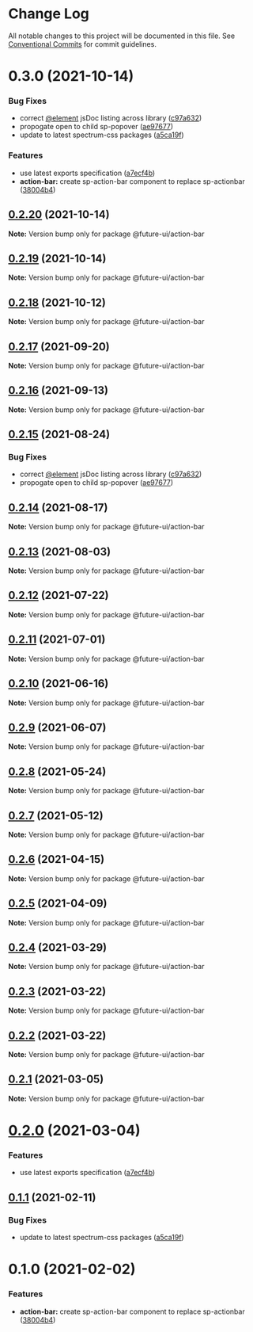# Change Log

All notable changes to this project will be documented in this file.
See [Conventional Commits](https://conventionalcommits.org) for commit guidelines.

# 0.3.0 (2021-10-14)


### Bug Fixes

* correct [@element](https://github.com/element) jsDoc listing across library ([c97a632](https://github.com/adobe/spectrum-web-components/commit/c97a6320c16a2b3053637e22bca0d56ce0cd5ae5))
* propogate open to child sp-popover ([ae97677](https://github.com/adobe/spectrum-web-components/commit/ae97677d0db26f4ae68fa47fc561e58490adaf9b))
* update to latest spectrum-css packages ([a5ca19f](https://github.com/adobe/spectrum-web-components/commit/a5ca19f67d5b3f0951667c4441d4d977bf1e0937))


### Features

* use latest exports specification ([a7ecf4b](https://github.com/adobe/spectrum-web-components/commit/a7ecf4b6da7996f36a8a89f62cc2384709497008))
* **action-bar:** create sp-action-bar component to replace sp-actionbar ([38004b4](https://github.com/adobe/spectrum-web-components/commit/38004b472a69302e3592add04b746ca01e44557d))





## [0.2.20](https://github.com/adobe/spectrum-web-components/compare/@future-ui/action-bar@0.2.18...@future-ui/action-bar@0.2.20) (2021-10-14)

**Note:** Version bump only for package @future-ui/action-bar

## [0.2.19](https://github.com/adobe/spectrum-web-components/compare/@future-ui/action-bar@0.2.18...@future-ui/action-bar@0.2.19) (2021-10-14)

**Note:** Version bump only for package @future-ui/action-bar

## [0.2.18](https://github.com/adobe/spectrum-web-components/compare/@future-ui/action-bar@0.2.17...@future-ui/action-bar@0.2.18) (2021-10-12)

**Note:** Version bump only for package @future-ui/action-bar

## [0.2.17](https://github.com/adobe/spectrum-web-components/compare/@future-ui/action-bar@0.2.16...@future-ui/action-bar@0.2.17) (2021-09-20)

**Note:** Version bump only for package @future-ui/action-bar

## [0.2.16](https://github.com/adobe/spectrum-web-components/compare/@future-ui/action-bar@0.2.15...@future-ui/action-bar@0.2.16) (2021-09-13)

**Note:** Version bump only for package @future-ui/action-bar

## [0.2.15](https://github.com/adobe/spectrum-web-components/compare/@future-ui/action-bar@0.2.14...@future-ui/action-bar@0.2.15) (2021-08-24)

### Bug Fixes

-   correct [@element](https://github.com/element) jsDoc listing across library ([c97a632](https://github.com/adobe/spectrum-web-components/commit/c97a6320c16a2b3053637e22bca0d56ce0cd5ae5))
-   propogate open to child sp-popover ([ae97677](https://github.com/adobe/spectrum-web-components/commit/ae97677d0db26f4ae68fa47fc561e58490adaf9b))

## [0.2.14](https://github.com/adobe/spectrum-web-components/compare/@future-ui/action-bar@0.2.13...@future-ui/action-bar@0.2.14) (2021-08-17)

**Note:** Version bump only for package @future-ui/action-bar

## [0.2.13](https://github.com/adobe/spectrum-web-components/compare/@future-ui/action-bar@0.2.12...@future-ui/action-bar@0.2.13) (2021-08-03)

**Note:** Version bump only for package @future-ui/action-bar

## [0.2.12](https://github.com/adobe/spectrum-web-components/compare/@future-ui/action-bar@0.2.11...@future-ui/action-bar@0.2.12) (2021-07-22)

**Note:** Version bump only for package @future-ui/action-bar

## [0.2.11](https://github.com/adobe/spectrum-web-components/compare/@future-ui/action-bar@0.2.10...@future-ui/action-bar@0.2.11) (2021-07-01)

**Note:** Version bump only for package @future-ui/action-bar

## [0.2.10](https://github.com/adobe/spectrum-web-components/compare/@future-ui/action-bar@0.2.9...@future-ui/action-bar@0.2.10) (2021-06-16)

**Note:** Version bump only for package @future-ui/action-bar

## [0.2.9](https://github.com/adobe/spectrum-web-components/compare/@future-ui/action-bar@0.2.8...@future-ui/action-bar@0.2.9) (2021-06-07)

**Note:** Version bump only for package @future-ui/action-bar

## [0.2.8](https://github.com/adobe/spectrum-web-components/compare/@future-ui/action-bar@0.2.7...@future-ui/action-bar@0.2.8) (2021-05-24)

**Note:** Version bump only for package @future-ui/action-bar

## [0.2.7](https://github.com/adobe/spectrum-web-components/compare/@future-ui/action-bar@0.2.6...@future-ui/action-bar@0.2.7) (2021-05-12)

**Note:** Version bump only for package @future-ui/action-bar

## [0.2.6](https://github.com/adobe/spectrum-web-components/compare/@future-ui/action-bar@0.2.5...@future-ui/action-bar@0.2.6) (2021-04-15)

**Note:** Version bump only for package @future-ui/action-bar

## [0.2.5](https://github.com/adobe/spectrum-web-components/compare/@future-ui/action-bar@0.2.4...@future-ui/action-bar@0.2.5) (2021-04-09)

**Note:** Version bump only for package @future-ui/action-bar

## [0.2.4](https://github.com/adobe/spectrum-web-components/compare/@future-ui/action-bar@0.2.3...@future-ui/action-bar@0.2.4) (2021-03-29)

**Note:** Version bump only for package @future-ui/action-bar

## [0.2.3](https://github.com/adobe/spectrum-web-components/compare/@future-ui/action-bar@0.2.2...@future-ui/action-bar@0.2.3) (2021-03-22)

**Note:** Version bump only for package @future-ui/action-bar

## [0.2.2](https://github.com/adobe/spectrum-web-components/compare/@future-ui/action-bar@0.2.1...@future-ui/action-bar@0.2.2) (2021-03-22)

**Note:** Version bump only for package @future-ui/action-bar

## [0.2.1](https://github.com/adobe/spectrum-web-components/compare/@future-ui/action-bar@0.2.0...@future-ui/action-bar@0.2.1) (2021-03-05)

**Note:** Version bump only for package @future-ui/action-bar

# [0.2.0](https://github.com/adobe/spectrum-web-components/compare/@future-ui/action-bar@0.1.1...@future-ui/action-bar@0.2.0) (2021-03-04)

### Features

-   use latest exports specification ([a7ecf4b](https://github.com/adobe/spectrum-web-components/commit/a7ecf4b6da7996f36a8a89f62cc2384709497008))

## [0.1.1](https://github.com/adobe/spectrum-web-components/compare/@future-ui/action-bar@0.1.0...@future-ui/action-bar@0.1.1) (2021-02-11)

### Bug Fixes

-   update to latest spectrum-css packages ([a5ca19f](https://github.com/adobe/spectrum-web-components/commit/a5ca19f67d5b3f0951667c4441d4d977bf1e0937))

# 0.1.0 (2021-02-02)

### Features

-   **action-bar:** create sp-action-bar component to replace sp-actionbar ([38004b4](https://github.com/adobe/spectrum-web-components/commit/38004b472a69302e3592add04b746ca01e44557d))

